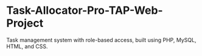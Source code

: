 # Task-Allocator-Pro-TAP-Web-Project
Task management system with role-based access, built using PHP, MySQL, HTML, and CSS.
